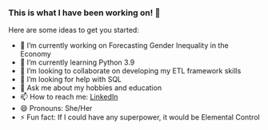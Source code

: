 ### This is what I have been working on!  👋


Here are some ideas to get you started:

- 🔭 I’m currently working on Forecasting Gender Inequality in the Economy
- 🌱 I’m currently learning Python 3.9
- 👯 I’m looking to collaborate on developing my ETL framework skills
- 🤔 I’m looking for help with SQL
- 💬 Ask me about my hobbies and education
- 📫 How to reach me: [LinkedIn](https://www.linkedin.com/in/rubjitlalli/)
- 😄 Pronouns: She/Her
- ⚡ Fun fact: If I could have any superpower, it would be Elemental Control
